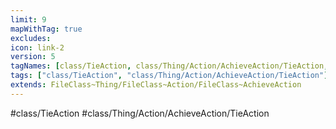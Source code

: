 ```yaml
---
limit: 9
mapWithTag: true
excludes:
icon: link-2
version: 5
tagNames: [class/TieAction, class/Thing/Action/AchieveAction/TieAction, schema-org/TieAction]
tags: ["class/TieAction", "class/Thing/Action/AchieveAction/TieAction"]
extends: FileClass~Thing/FileClass~Action/FileClass~AchieveAction
---
```


#class/TieAction
#class/Thing/Action/AchieveAction/TieAction

